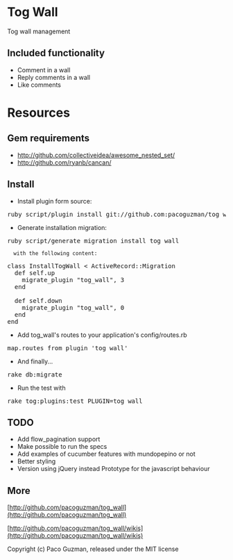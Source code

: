 Tog Wall
========

Tog wall management

Included functionality
-----------------------

* Comment in a wall
* Reply comments in a wall
* Like comments

Resources
=========

Gem requirements
----------------

* http://github.com/collectiveidea/awesome_nested_set/
* http://github.com/ryanb/cancan/

Install
-------

* Install plugin form source:

<pre>
ruby script/plugin install git://github.com:pacoguzman/tog_wall.git
</pre>

* Generate installation migration:

<pre>
ruby script/generate migration install_tog_wall
</pre>

	  with the following content:

<pre>
class InstallTogWall < ActiveRecord::Migration
  def self.up
    migrate_plugin "tog_wall", 3
  end

  def self.down
    migrate_plugin "tog_wall", 0
  end
end
</pre>

* Add tog_wall's routes to your application's config/routes.rb

<pre>
map.routes_from_plugin 'tog_wall'
</pre>

* And finally...

<pre>
rake db:migrate
</pre>

* Run the test with

<pre>
rake tog:plugins:test PLUGIN=tog_wall
</pre>

TODO
-------

* Add flow_pagination support
* Make possible to run the specs
* Add examples of cucumber features with mundopepino or not
* Better styling
* Version using jQuery instead Prototype for the javascript behaviour


More
-------

[http://github.com/pacoguzman/tog_wall](http://github.com/pacoguzman/tog_wall)

[http://github.com/pacoguzman/tog_wall/wikis](http://github.com/pacoguzman/tog_wall/wikis)


Copyright (c) Paco Guzman, released under the MIT license